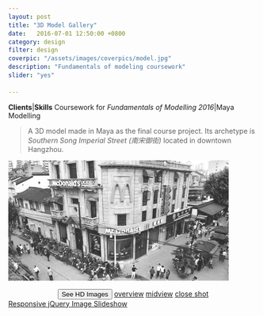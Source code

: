 ```yaml
---
layout: post
title: "3D Model Gallery"
date:   2016-07-01 12:50:00 +0800
category: design
filter: design
coverpic: "/assets/images/coverpics/model.jpg"
description: "Fundamentals of modeling coursework"
slider: "yes"

---
```


**Clients**|**Skills**
Coursework for *Fundamentals of Modelling 2016*|Maya Modelling


>A 3D model made in Maya as the final course project. Its archetype is *Southern Song Imperial Street (南宋御街)* located in downtown Hangzhou.


![Aaron Swartz](/assets/images/model_archetype.png)

<center>
<div class="button-group">
    <button type="button" class="button button-pill button-tiny button-highlight">See HD Images</button>
	<a href="/assets/images/overview.jpg" type="button" class="button button-pill button-tiny">overview</a>
    <a href="/assets/images/midview.jpg" type="button" class="button button-pill button-tiny">midview</a>
    <a href="/assets/images/insideview.jpg" type="button" class="button button-pill button-tiny">close shot</a>
  </div>
  </center>

<div>
    <div id="amazingslider-wrapper-1" style="display:block;position:relative;max-width:1000px;margin:0px auto 56px;">
        <div id="amazingslider-1" style="display:block;position:relative;margin:0 auto;">
            <ul class="amazingslider-slides" style="display:none;">
                <li><img src="/assets/slider/images/model_overview.jpg" alt="model"  title="Overview" />
                </li>
                <li><img src="/assets/slider/images/model_midview.jpg" alt="model_midview"  title="Midview" />
                </li>
                <li><img src="/assets/slider/images/model_insideview.jpg" alt="model_insideview"  title="Close shot" />
                </li>
            </ul>
            <ul class="amazingslider-thumbnails" style="display:none;">
                <li><img src="/assets/slider/images/model_overview-tn.jpg" alt="model" title="Overview" /></li>
                <li><img src="/assets/slider/images/model_midview-tn.jpg" alt="model_midview" title="Midview" /></li>
                <li><img src="/assets/slider/images/model_insideview-tn.jpg" alt="model_insideview" title="Close shot" /></li>
            </ul>
        <div class="amazingslider-engine"><a href="http://amazingslider.com" title="Responsive jQuery Image Slideshow">Responsive jQuery Image Slideshow</a></div>
        </div>
    </div>
	</div>

  
